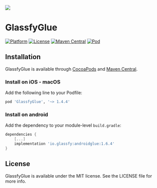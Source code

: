 <img src="https://media.glassfy.io/banner_purple.png" />

# GlassfyGlue

[![Platform](https://img.shields.io/static/v1?label=platform&message=iOS%20|%20macOS%20|%20android&color=lightgray)](https://glassfy.io)
[![License](https://img.shields.io/badge/license-MIT-lightgrey)](https://glassfy.io)
[![Maven Central](https://img.shields.io/maven-central/v/io.glassfy/androidglue)](https://search.maven.org/artifact/io.glassfy/androidglue)
[![Pod](https://img.shields.io/cocoapods/v/GlassfyGlue.svg?style=flat)](https://cocoapods.org/pods/GlassfyGlue)

## Installation

GlassfyGlue is available through [CocoaPods](https://cocoapods.org) and [Maven Central](https://search.maven.org/artifact/io.glassfy/androidglue).

### Install on iOS - macOS

Add the following line to your Podfile:

```ruby
pod 'GlassfyGlue', '~> 1.4.4'
```

### Install on android

Add the dependency to your module-level `build.gradle`:

```gradle
dependencies {
    [...]
    implementation 'io.glassfy:androidglue:1.6.4'
}
```

## License

GlassfyGlue is available under the MIT license. See the LICENSE file for more info.
